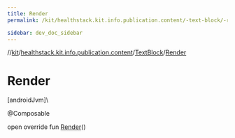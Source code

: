 ```yaml
---
title: Render
permalink: /kit/healthstack.kit.info.publication.content/-text-block/-render.html

sidebar: dev_doc_sidebar
---
```

//[kit](../../../index.html)/[healthstack.kit.info.publication.content](../index.html)/[TextBlock](index.html)/[Render](-render.html)



# Render



[androidJvm]\




@Composable



open override fun [Render](-render.html)()




